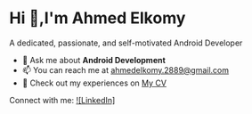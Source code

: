 # Hi 👋,I'm Ahmed Elkomy 

A dedicated, passionate, and self-motivated Android Developer

- 💬 Ask me about **Android Development**
- 📫 You can reach me at [ahmedelkomy.2889@gmail.com](mailto:ahmedelkomy.2889@gmail.com)
- 📄 Check out my experiences on [My CV](https://drive.google.com/file/d/1wBjHH_pMIXi2qdeLaAfZXU6NfNzOj2lb/view?usp=drive_link)

Connect with me:
[![LinkedIn]](https://www.linkedin.com/in/ahmed-elkomy-68ab65279/)

